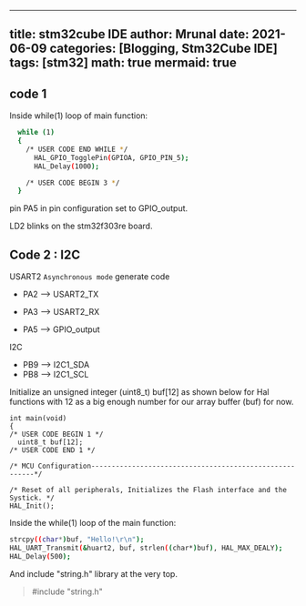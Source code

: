 
---
title: stm32cube  IDE
author: Mrunal
date: 2021-06-09 
categories: [Blogging, Stm32Cube IDE]
tags: [stm32]
math: true
mermaid: true
---



## code 1

Inside while(1) loop of main function:

```sh
  while (1)
  {
    /* USER CODE END WHILE */
	  HAL_GPIO_TogglePin(GPIOA, GPIO_PIN_5);
	  HAL_Delay(1000);

    /* USER CODE BEGIN 3 */
  }
  ```

  pin PA5 in pin configuration set to GPIO_output.

  LD2 blinks on the stm32f303re board.


  ## Code 2 : I2C

  USART2 `Asynchronous mode` generate code
  - PA2 --> USART2_TX 
  - PA3 --> USART2_RX

  - PA5 --> GPIO_output

  I2C 
  - PB9 --> I2C1_SDA
  - PB8 --> I2C1_SCL

  Initialize an unsigned integer (uint8_t) buf[12] as shown below for Hal functions with 12 as a big enough number for our array buffer (buf) for now.

  ```
  int main(void)
{
  /* USER CODE BEGIN 1 */
	uint8_t buf[12];
  /* USER CODE END 1 */

  /* MCU Configuration--------------------------------------------------------*/

  /* Reset of all peripherals, Initializes the Flash interface and the Systick. */
  HAL_Init();
```

Inside the while(1) loop of the main function:

```sh
strcpy((char*)buf, "Hello!\r\n");
HAL_UART_Transmit(&huart2, buf, strlen((char*)buf), HAL_MAX_DEALY);
HAL_Delay(500);
```
And include "string.h" library at the very top.
> #include "string.h"



